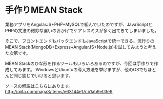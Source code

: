 # 手作りMEAN Stack

業務アプリをAngularJS+PHP+MySQLで組んでいたのですが、JavaScriptとPHPの文法の微妙な違いのおかげでケアレスミスが多く出てきてしまいました。

そこで、フロントエンドもバックエンドもJavaScriptで統一できる、流行りのMEAN Stack(MongoDB+Express+AngularJS+Node.js)を試してみようと考えた次第です。

MEAN Stackのひな形を作るツールもいろいろあるのですが、今回は手作りで作成してみます。
WindowsとUbuntuの導入方法を挙げますが、他のOSでもほとんど同じ感じでいけると思います。

ソースの解説はこちらにあります。
http://qiita.com/naga3/items/e63144e17cb1ab9e03e9
